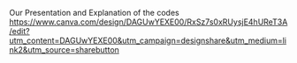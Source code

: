 Our Presentation and Explanation of the codes
https://www.canva.com/design/DAGUwYEXE00/RxSz7s0xRUysjE4hUReT3A/edit?utm_content=DAGUwYEXE00&utm_campaign=designshare&utm_medium=link2&utm_source=sharebutton
